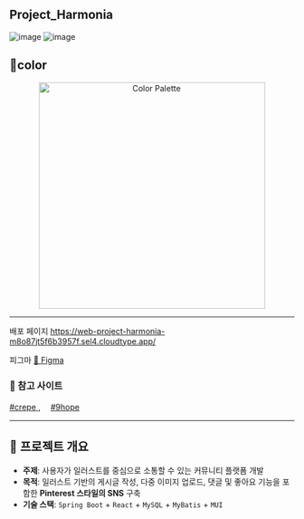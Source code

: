 ## Project_Harmonia

![image](https://github.com/user-attachments/assets/6b329919-e04b-483e-9e45-6e3331424cfd)
![image](https://github.com/user-attachments/assets/8f67a932-872b-420f-91ed-847823638061)

## 🌈color
<p align="center">
  <a href="https://colorhunt.co/palette/c599b6e6b2bafad0c4fff7f3">
    <img src="https://github.com/user-attachments/assets/4812395f-379d-492e-a0e1-d5e1f88e17c1" alt="Color Palette" width="400">
  </a>
</p>

-------------------------------------------

배포 페이지
https://web-project-harmonia-m8o87jt5f6b3957f.sel4.cloudtype.app/


피그마
[🔗 Figma ](https://www.figma.com/design/UVGtQDz975hQcHSyMdoUZd/harmonia?node-id=0-1&p=f&t=TjOwEylCGXqWP3zF-0)

### 🧷 참고 사이트
[#crepe ](https://crepe.cm/) ,　 [#9hope ](https://m.9hope.kr/)


---------

## 🎯 프로젝트 개요
- **주제**: 사용자가 일러스트를 중심으로 소통할 수 있는 커뮤니티 플랫폼 개발  
- **목적**: 일러스트 기반의 게시글 작성, 다중 이미지 업로드, 댓글 및 좋아요 기능을 포함한 **Pinterest 스타일의 SNS** 구축  
- **기술 스택**: `Spring Boot` + `React` + `MySQL` + `MyBatis` + `MUI`  


